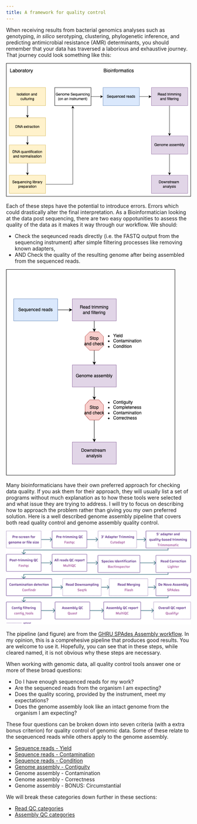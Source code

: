```yaml
---
title: A framework for quality control
---
```


When receiving results from bacterial genomics analyses such as genotyping, *in silico* serotyping, clustering, phylogenetic inference, and predicting antimicrobial resistance (AMR) determinants, you should remember that your data has traversed a laborious and exhaustive journey. That journey could look something like this:

![Basic workflow](img/basic-workflow.png)

Each of these steps have the potential to introduce errors. Errors which could drastically alter the final interpretation. As a Bioinformatician looking at the data post sequencing, there are two easy oppotunities to assess the quality of the data as it makes it way through our workflow. We should:

* Check the seqeunced reads directly (i.e. the FASTQ output from the sequencing instrument) after simple filtering processes like removing known adapters, 
* AND Check the quality of the resulting genome after being assembled from the sequenced reads. 

![QC oppotunities](img/qc-workflow.png)

Many bioinformaticians have their own preferred approach for checking data quality. If you ask them for their approach, they will usually list a set of programs without much explanation as to how these tools were selected and what issue they are trying to address. I will try to focus on describing how to approach the problem rather than giving you my own preferred solution. Here is a well described genome assembly pipeline that covers both read quality control and genome assembly quality control. 

![alt text](img/image.png)

The pipeline (and figure) are from the [GHRU SPAdes Assembly workflow](https://gitlab.com/cgps/ghru/pipelines/dsl2/pipelines/assembly). In my opinion, this is a comprehesive pipeline that produces good results. You are welcome to use it. Hopefully, you can see that in these steps, while cleared named, it is not obvious why these steps are necessary. 

When working with genomic data, all quality control tools answer one or more of these broad questions: 

* Do I have enough sequenced reads for my work?
* Are the sequenced reads from the organism I am expecting? 
* Does the quality scoring, provided by the instrument, meet my expectations?
* Does the genome assembly look like an intact genome from the organism I am expecting?

These four questions can be broken down into seven criteria (with a extra bonus criterion) for quality control of genomic data. Some of these relate to the seqeuenced reads while others apply to the genome assembly. 

* [Sequence reads - Yield](/quality-control/05-read-qc/#yield-sequence-reads)
* [Sequence reads - Contamination](/quality-control/05-read-qc/#contamination-sequence-reads)
* [Sequence reads - Condition](/quality-control/05-read-qc/#condition-sequence-reads)
* [Genome assembly - Contiguity](/quality-control/40-assembly-qc/#contiguity-genome-assembly)
* Genome assembly - Contamination
* Genome assembly - Correctness
* Genome assembly - BONUS: Circumstantial

We will break these categories down further in these sections:

* [Read QC categories](05-read-qc.md)
* [Assembly QC categories](40-assembly-qc.md)

